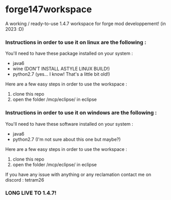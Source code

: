 # forge147workspace
A working / ready-to-use 1.4.7 workspace for forge mod developpement! (in 2023 :D)
### Instructions in order to use it on linux are the following :
You'll need to have these package installed on your system :
- java6
- wine (DON'T INSTALL ASTYLE LINUX BUILD!)
- python2.7 (yes... I know! That's a little bit old!)

Here are a few easy steps in order to use the workspace :
1) clone this repo
2) open the folder /mcp/eclipse/ in eclipse 

### Instructions in order to use it on windows are the following :
You'll need to have these software installed on your system :
- java6
- python2.7 (I'm not sure about this one but maybe?)

Here are a few easy steps in order to use the workspace :
1) clone this repo
2) open the folder /mcp/eclipse/ in eclipse 

If you have any issue with anything or any reclamation contact me on discord  : tetram26  

### LONG LIVE TO 1.4.7! 
